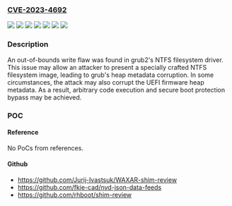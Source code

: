 ### [CVE-2023-4692](https://cve.mitre.org/cgi-bin/cvename.cgi?name=CVE-2023-4692)
![](https://img.shields.io/static/v1?label=Product&message=Fedora&color=blue)
![](https://img.shields.io/static/v1?label=Product&message=Red%20Hat%20Enterprise%20Linux%207&color=blue)
![](https://img.shields.io/static/v1?label=Product&message=Red%20Hat%20Enterprise%20Linux%208&color=blue)
![](https://img.shields.io/static/v1?label=Product&message=Red%20Hat%20Enterprise%20Linux%209&color=blue)
![](https://img.shields.io/static/v1?label=Product&message=grub2&color=blue)
![](https://img.shields.io/static/v1?label=Version&message=n%2Fa&color=blue)
![](https://img.shields.io/static/v1?label=Vulnerability&message=Heap-based%20Buffer%20Overflow&color=brighgreen)

### Description

An out-of-bounds write flaw was found in grub2's NTFS filesystem driver. This issue may allow an attacker to present a specially crafted NTFS filesystem image, leading to grub's heap metadata corruption. In some circumstances, the attack may also corrupt the UEFI firmware heap metadata. As a result, arbitrary code execution and secure boot protection bypass may be achieved.

### POC

#### Reference
No PoCs from references.

#### Github
- https://github.com/Jurij-Ivastsuk/WAXAR-shim-review
- https://github.com/fkie-cad/nvd-json-data-feeds
- https://github.com/rhboot/shim-review

